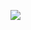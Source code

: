 ![](https://github.com/yl-iu/run/blob/main/%E5%AF%B9%E6%B6%A6%E5%AD%A6%E7%9A%84%E6%8A%A5%E9%81%93/imgs/economist_may27.png)
